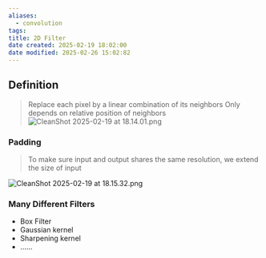 ```yaml
---
aliases:
  - convolution
tags: 
title: 2D Filter
date created: 2025-02-19 18:02:00
date modified: 2025-02-26 15:02:82
---
```

## Definition
> Replace each pixel by a linear combination of its neighbors
> Only depends on relative position of neighbors
![CleanShot 2025-02-19 at 18.14.01.png](https://typora-tes.oss-cn-shanghai.aliyuncs.com/picgo/CleanShot%202025-02-19%20at%2018.14.01.png)

### Padding
> To make sure input and output shares the same resolution, we extend the size of input

![CleanShot 2025-02-19 at 18.15.32.png](https://typora-tes.oss-cn-shanghai.aliyuncs.com/picgo/CleanShot%202025-02-19%20at%2018.15.32.png)


### Many Different Filters
- Box Filter
- Gaussian kernel
- Sharpening kernel
- ......